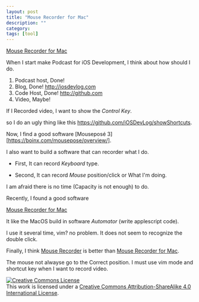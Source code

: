 ```yaml
---
layout: post
title: "Mouse Recorder for Mac"
description: ""
category: 
tags: [tool]
---
```



[Mouse Recorder for Mac](https://www.jitbit.com/mac-mouse-recorder/)

When I start make Podcast for iOS Development, I think about how should I do.

1. Podcast host, Done!
2. Blog, Done! <http://iosdevlog.com>
3. Code Host, Done! <http://github.com>
4. Video, Maybe!

If I Recorded video, I want to show the *Control Key*. 

so I do an ugly thing like this <https://github.com/iOSDevLog/showShortcuts>.

Now, I find a good software [Mouseposé 3][https://boinx.com/mousepose/overview/].

I also want to build a software that can recorder what I do.

* First, It can record *Keyboard* type.

* Second, It can record *Mouse* position/click or What I'm doing.

I am afraid there is no time (Capacity is not enough) to do.

Recently, I found a good software 

[Mouse Recorder for Mac](https://www.jitbit.com/mac-mouse-recorder/)

It like the MacOS build in software *Automator* (write applescript code).

I use it several time, vim? no problem. It does not seem to recognize the double click.

Finally, I think [Mouse Recorder](https://www.jitbit.com/macro-recorder/) is better than [Mouse Recorder for Mac](https://www.jitbit.com/mac-mouse-recorder/).

The mouse not alwayse go to the Correct position. I must use vim mode and shortcut key when I want to record video.

<a rel="license" href="http://creativecommons.org/licenses/by-sa/4.0/"><img alt="Creative Commons License" style="border-width:0" src="https://i.creativecommons.org/l/by-sa/4.0/88x31.png" /></a><br />This work is licensed under a <a rel="license" href="http://creativecommons.org/licenses/by-sa/4.0/">Creative Commons Attribution-ShareAlike 4.0 International License</a>.
